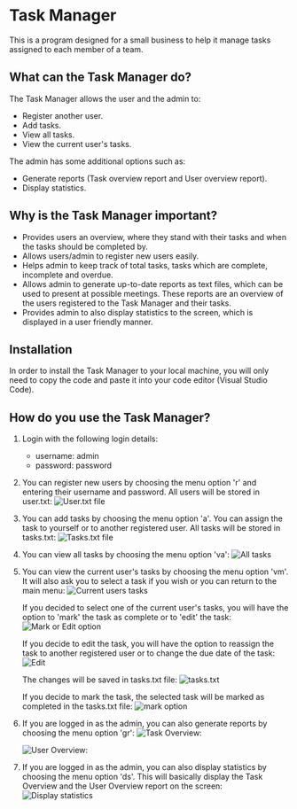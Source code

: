 # Task Manager
This is a program designed for a small business to help it manage tasks assigned to each member of a team.

## What can the Task Manager do?
The Task Manager allows the user and the admin to:
- Register another user.
- Add tasks.
- View all tasks.
- View the current user's tasks.

The admin has some additional options such as:
- Generate reports (Task overview report and User overview report).
- Display statistics.

## Why is the Task Manager important?
- Provides users an overview, where they stand with their tasks and when the tasks should be completed by.
- Allows users/admin to register new users easily.
- Helps admin to keep track of total tasks, tasks which are complete, incomplete and overdue.
- Allows admin to generate up-to-date reports as text files, which can be used to present at possible meetings.
  These reports are an overview of the users registered to the Task Manager and their tasks.
- Provides admin to also display statistics to the screen, which is displayed in a user friendly manner.

## Installation
In order to install the Task Manager to your local machine, you will only need to copy the code and paste it into your code editor (Visual Studio Code).

## How do you use the Task Manager?
1. Login with the following login details:
   - username: admin
   - password: password
2. You can register new users by choosing the menu option 'r' and entering their username and password.
   All users will be stored in user.txt:
   ![User.txt file](https://github.com/SKaurGithub/finalCapstone/assets/153448835/4ef3d6d7-a98e-42fa-bdc7-1e7ccf03b646)
   
4. You can add tasks by choosing the menu option 'a'. You can assign the task to yourself or to another registered user.
   All tasks will be stored in tasks.txt:
   ![Tasks.txt file](https://github.com/SKaurGithub/finalCapstone/assets/153448835/1b6a617a-f1b1-4887-af79-94d1b07bf270)
   
6. You can view all tasks by choosing the menu option 'va':
   ![All tasks](https://github.com/SKaurGithub/finalCapstone/assets/153448835/766763de-e1dd-400b-9381-a00dc64e9ad2)
   
8. You can view the current user's tasks by choosing the menu option 'vm'. It will also ask you to select a task if you wish or you can return to the main menu:
   ![Current users tasks](https://github.com/SKaurGithub/finalCapstone/assets/153448835/bf2e545d-5627-484f-a1ef-31882af40a18)

   If you decided to select one of the current user's tasks, you will have the option to 'mark' the task as complete or to 'edit' the task:
   ![Mark or Edit option](https://github.com/SKaurGithub/finalCapstone/assets/153448835/efcb721c-00f8-4193-b08a-03792e5d557e)

   If you decide to edit the task, you will have the option to reassign the task to another registered user or to change the due date of the task:
   ![Edit](https://github.com/SKaurGithub/finalCapstone/assets/153448835/69e51e83-764e-43e3-a867-e4267fedfac7)

   The changes will be saved in tasks.txt file:
   ![tasks.txt](https://github.com/SKaurGithub/finalCapstone/assets/153448835/72b87e8c-ec9f-4ed0-aad1-179f1a7070e7)

   If you decide to mark the task, the selected task will be marked as completed in the tasks.txt file:
   ![mark option](https://github.com/SKaurGithub/finalCapstone/assets/153448835/5e251cc9-cc66-4f72-968c-dc6fbad0ae8b)

9. If you are logged in as the admin, you can also generate reports by choosing the menu option 'gr':
   ![Task Overview:](https://github.com/SKaurGithub/finalCapstone/assets/153448835/71938cb4-fc94-4d40-b80a-5b2b2bc20d41)

   ![User Overview:](https://github.com/SKaurGithub/finalCapstone/assets/153448835/7beb5d60-e1ae-459e-9499-420030247af5)

7. If you are logged in as the admin, you can also display statistics by choosing the menu option 'ds'. This will basically display the Task Overview and the User Overview report on the screen:
   ![Display statistics](https://github.com/SKaurGithub/finalCapstone/assets/153448835/47cf8d2b-7909-4587-ab16-4faf60df3ad2)

